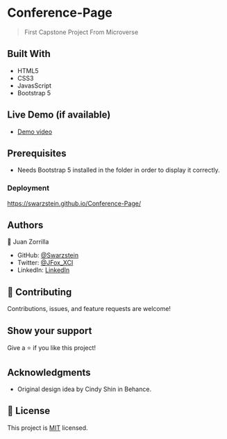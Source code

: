 # Conference-Page

> First Capstone Project From Microverse

## Built With

- HTML5
- CSS3
- JavasScript
- Bootstrap 5

## Live Demo (if available)

- [Demo video](https://drive.google.com/file/d/1RA2RLYQkh4YM6ZDvtryAswTmXHHzqT2O/view?usp=sharing)

## Prerequisites

- Needs Bootstrap 5 installed in the folder in order to display it correctly.

### Deployment

https://swarzstein.github.io/Conference-Page/


## Authors

👤 Juan Zorrilla

- GitHub: [@Swarzstein](https://github.com/Swarzstein)
- Twitter: [@JFox_XCI](https://twitter.com/JFox_XCI)
- LinkedIn: [LinkedIn](https://www.linkedin.com/in/juan-a-zorrilla/)


## 🤝 Contributing

Contributions, issues, and feature requests are welcome!

## Show your support

Give a ⭐️ if you like this project!

## Acknowledgments

- Original design idea by Cindy Shin in Behance.

## 📝 License

This project is [MIT](./LICENSE) licensed.
